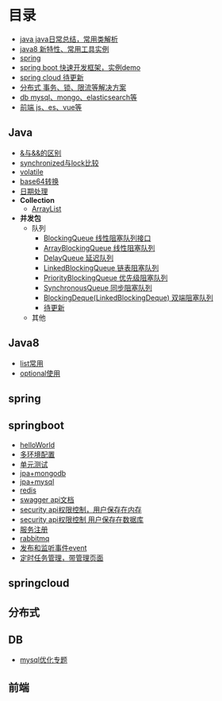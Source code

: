 # 目录
- [java java日常总结，常用类解析](#java)
- [java8 新特性、常用工具实例](#java8)
- [spring](#spring)
- [spring boot 快速开发框架，实例demo](#springboot)
- [spring cloud 待更新](#springcloud)
- [分布式 事务、锁、限流等解决方案](#分布式)
- [db mysql、mongo、elasticsearch等](#DB)
- [前端 js、es、vue等](#前端)
## Java
- [&与&&的区别](https://github.com/yangzhenlong/yangzhenlong.github.io/blob/master/md/java/java_and.md)
- [synchronized与lock比较](https://github.com/yangzhenlong/yangzhenlong.github.io/blob/master/md/java/java_lock.md)
- [volatile](https://github.com/yangzhenlong/yangzhenlong.github.io/blob/master/md/java/java_volatile.md)
- [base64转换](https://github.com/yangzhenlong/yangzhenlong.github.io/blob/master/md/java/base64.md)
- [日期处理](https://github.com/yangzhenlong/yangzhenlong.github.io/blob/master/md/java/date.md)
- **Collection**
    - [ArrayList](https://github.com/yangzhenlong/yangzhenlong.github.io/blob/master/md/java/java_arrayList.md)
- **并发包**
    - 队列
        - [BlockingQueue 线性阻塞队列接口](https://github.com/yangzhenlong/concurrent-demo/blob/master/1.BlockingQueue.md)
        - [ArrayBlockingQueue 线性阻塞队列](https://github.com/yangzhenlong/concurrent-demo/blob/master/1.1.ArrayBlockingQueue.md)
        - [DelayQueue 延迟队列](https://github.com/yangzhenlong/concurrent-demo/blob/master/1.2.DelayQueue.md)
        - [LinkedBlockingQueue 链表阻塞队列](https://github.com/yangzhenlong/concurrent-demo/blob/master/1.3.LinkedBlockingQueue.md)
        - [PriorityBlockingQueue 优先级阻塞队列](https://github.com/yangzhenlong/concurrent-demo/blob/master/1.4.PriorityBlockingQueue.md)
        - [SynchronousQueue 同步阻塞队列](https://github.com/yangzhenlong/concurrent-demo/blob/master/1.5.SynchronousQueue.md)
        - [BlockingDeque(LinkedBlockingDeque) 双端阻塞队列](https://github.com/yangzhenlong/concurrent-demo/blob/master/1.6.LinkedBlockingDeque.md)
        - [待更新](#java)
    - 其他
## Java8
- [list常用](https://github.com/yangzhenlong/yangzhenlong.github.io/blob/master/md/java8/java8_list.md)
- [optional使用](https://github.com/yangzhenlong/yangzhenlong.github.io/blob/master/md/java8/java8_optional.md)
## spring
## springboot
- [helloWorld](https://github.com/yangzhenlong/mySpringBootDemo/tree/master/springboot01-HelloWorld)
- [多环境配置](https://github.com/yangzhenlong/mySpringBootDemo/tree/master/springboot02-PropertiesFile)
- [单元测试](https://github.com/yangzhenlong/mySpringBootDemo/tree/master/springboot03-unittest)
- [jpa+mongodb](https://github.com/yangzhenlong/mySpringBootDemo/tree/master/springboot04-mongodb)
- [jpa+mysql](https://github.com/yangzhenlong/mySpringBootDemo/tree/master/springboot08-jpa-mysql)
- [redis](https://github.com/yangzhenlong/mySpringBootDemo/tree/master/springboo05-redis)
- [swagger api文档](https://github.com/yangzhenlong/mySpringBootDemo/tree/master/springboot06-swagger2)
- [security api权限控制，用户保存在内存](https://github.com/yangzhenlong/mySpringBootDemo/tree/master/springboot07-security)
- [security api权限控制 用户保存在数据库](https://github.com/yangzhenlong/mySpringBootDemo/tree/master/springboot11-auth)
- [服务注册](https://github.com/yangzhenlong/mySpringBootDemo/tree/master/springboot10-server-register)
- [rabbitmq](https://github.com/yangzhenlong/mySpringBootDemo/tree/master/springboot13-rabbitmq)
- [发布和监听事件event](https://github.com/yangzhenlong/mySpringBootDemo/tree/master/springboot14-event)
- [定时任务管理，带管理页面](https://github.com/yangzhenlong/mySpringBootDemo/tree/master/springboot15-quartz)
## springcloud
## 分布式
## DB
- [mysql优化专题](https://github.com/yangzhenlong/yangzhenlong.github.io/blob/master/md/mysql/tobetter.md)
## 前端